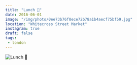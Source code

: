 ```yaml
---
title: "Lunch 🌯"
date: 2016-06-01
image: "/img/photo/0ee73b76f0ece72b78a1b4aecf75bf59.jpg"
location: "Whitecross Street Market"
instagram: true
draft: false
tags:
 - london
---
```


![Lunch 🌯](/img/photo/0ee73b76f0ece72b78a1b4aecf75bf59.jpg)
